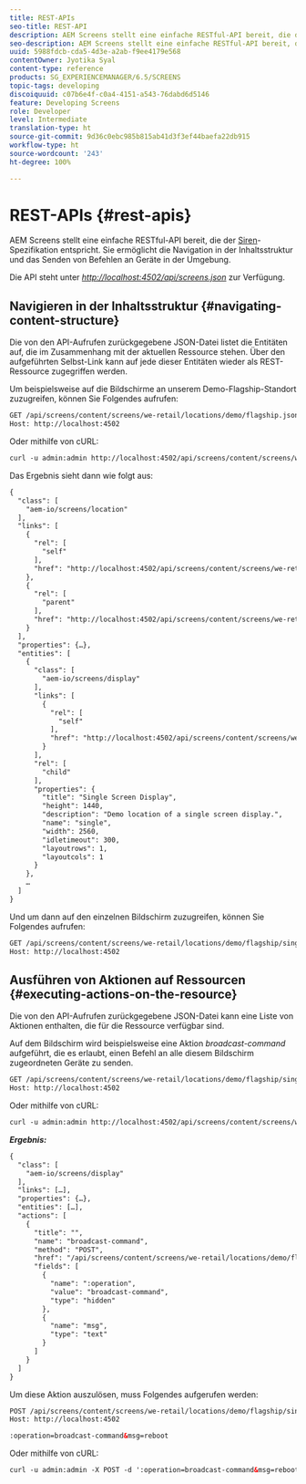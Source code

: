 ```yaml
---
title: REST-APIs
seo-title: REST-API
description: AEM Screens stellt eine einfache RESTful-API bereit, die der Siren-Spezifikation entspricht. Auf dieser Seite erfahren Sie, wie Sie in der Inhaltsstruktur navigieren und Befehle an Geräte in der Umgebung senden können.
seo-description: AEM Screens stellt eine einfache RESTful-API bereit, die der Siren-Spezifikation entspricht. Auf dieser Seite erfahren Sie, wie Sie in der Inhaltsstruktur navigieren und Befehle an Geräte in der Umgebung senden können.
uuid: 5988fdcb-cda5-4d3e-a2ab-f9ee4179e568
contentOwner: Jyotika Syal
content-type: reference
products: SG_EXPERIENCEMANAGER/6.5/SCREENS
topic-tags: developing
discoiquuid: c07b6e4f-c0a4-4151-a543-76dabd6d5146
feature: Developing Screens
role: Developer
level: Intermediate
translation-type: ht
source-git-commit: 9d36c0ebc985b815ab41d3f3ef44baefa22db915
workflow-type: ht
source-wordcount: '243'
ht-degree: 100%

---
```



# REST-APIs {#rest-apis}

AEM Screens stellt eine einfache RESTful-API bereit, die der [Siren](https://github.com/kevinswiber/siren)-Spezifikation entspricht. Sie ermöglicht die Navigation in der Inhaltsstruktur und das Senden von Befehlen an Geräte in der Umgebung.

Die API steht unter [*http://localhost:4502/api/screens.json*](http://localhost:4502/api/screens.json) zur Verfügung.

## Navigieren in der Inhaltsstruktur {#navigating-content-structure}

Die von den API-Aufrufen zurückgegebene JSON-Datei listet die Entitäten auf, die im Zusammenhang mit der aktuellen Ressource stehen. Über den aufgeführten Selbst-Link kann auf jede dieser Entitäten wieder als REST-Ressource zugegriffen werden.

Um beispielsweise auf die Bildschirme an unserem Demo-Flagship-Standort zuzugreifen, können Sie Folgendes aufrufen:

```xml
GET /api/screens/content/screens/we-retail/locations/demo/flagship.json HTTP/1.1
Host: http://localhost:4502
```

Oder mithilfe von cURL:

```xml
curl -u admin:admin http://localhost:4502/api/screens/content/screens/we-retail/locations/demo/flagship.json
```

Das Ergebnis sieht dann wie folgt aus:

```xml
{
  "class": [
    "aem-io/screens/location"
  ],
  "links": [
    {
      "rel": [
        "self"
      ],
      "href": "http://localhost:4502/api/screens/content/screens/we-retail/locations/demo/flagship.json"
    },
    {
      "rel": [
        "parent"
      ],
      "href": "http://localhost:4502/api/screens/content/screens/we-retail/locations/demo.json"
    }
  ],
  "properties": {…},
  "entities": [
    {
      "class": [
        "aem-io/screens/display"
      ],
      "links": [
        {
          "rel": [
            "self"
          ],
          "href": "http://localhost:4502/api/screens/content/screens/we-retail/locations/demo/flagship/single.json"
        }
      ],
      "rel": [
        "child"
      ],
      "properties": {
        "title": "Single Screen Display",
        "height": 1440,
        "description": "Demo location of a single screen display.",
        "name": "single",
        "width": 2560,
        "idletimeout": 300,
        "layoutrows": 1,
        "layoutcols": 1
      }
    },
    …
  ]
}
```

Und um dann auf den einzelnen Bildschirm zuzugreifen, können Sie Folgendes aufrufen:

```xml
GET /api/screens/content/screens/we-retail/locations/demo/flagship/single.json HTTP/1.1
Host: http://localhost:4502
```

## Ausführen von Aktionen auf Ressourcen {#executing-actions-on-the-resource}

Die von den API-Aufrufen zurückgegebene JSON-Datei kann eine Liste von Aktionen enthalten, die für die Ressource verfügbar sind.

Auf dem Bildschirm wird beispielsweise eine Aktion *broadcast-command* aufgeführt, die es erlaubt, einen Befehl an alle diesem Bildschirm zugeordneten Geräte zu senden.

```xml
GET /api/screens/content/screens/we-retail/locations/demo/flagship/single.json HTTP/1.1
Host: http://localhost:4502
```

Oder mithilfe von cURL:

```xml
curl -u admin:admin http://localhost:4502/api/screens/content/screens/we-retail/locations/demo/flagship/single.json
```

***Ergebnis:***

```xml
{
  "class": [
    "aem-io/screens/display"
  ],
  "links": […],
  "properties": {…},
  "entities": […],
  "actions": [
    {
      "title": "",
      "name": "broadcast-command",
      "method": "POST",
      "href": "/api/screens/content/screens/we-retail/locations/demo/flagship/single",
      "fields": [
        {
          "name": ":operation",
          "value": "broadcast-command",
          "type": "hidden"
        },
        {
          "name": "msg",
          "type": "text"
        }
      ]
    }
  ]
}
```

Um diese Aktion auszulösen, muss Folgendes aufgerufen werden:

```xml
POST /api/screens/content/screens/we-retail/locations/demo/flagship/single.json HTTP/1.1
Host: http://localhost:4502

:operation=broadcast-command&msg=reboot
```

Oder mithilfe von cURL:

```xml
curl -u admin:admin -X POST -d ':operation=broadcast-command&msg=reboot' http://localhost:4502/api/screens/content/screens/we-retail/locations/demo/flagship/single.json
```


